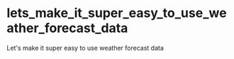 # lets_make_it_super_easy_to_use_weather_forecast_data
Let's make it super easy to use weather forecast data

